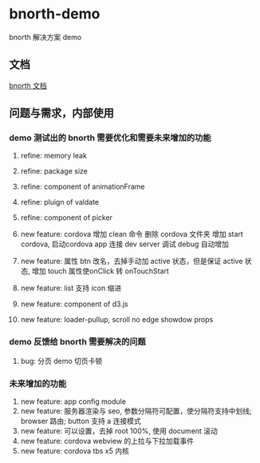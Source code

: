 # bnorth-demo

bnorth 解决方案 demo

## 文档

[bnorth 文档](//able99.github.io/#cbnorth)

## 问题与需求，内部使用

### demo 测试出的 bnorth 需要优化和需要未来增加的功能

1. refine: memory leak
1. refine: package size
1. refine: component of animationFrame
1. refine: pluign of valdate
1. refine: component of picker

1. new feature: 
cordova 增加 clean 命令 删除 cordova 文件夹
增加 start cordova, 启动cordova app 连接 dev server 调试
debug 自动增加 <allow-navigation href="*" />
1. new feature: 属性 btn 改名，去掉手动加 active 状态，但是保证 active 状态, 增加 touch 属性使onClick 转 onTouchStart
1. new feature: list 支持 icon 缩进
1. new feature: component of d3.js 
1. new feature: loader-pullup, scroll no edge showdow props

### demo 反馈给 bnorth 需要解决的问题
1. bug: 分页 demo 切页卡顿

### 未来增加的功能
1. new feature: app config module
1. new feature: 服务器渲染与 seo, 参数分隔符可配置，使分隔符支持中划线; browser 路由; button 支持 a 连接模式
1. new feature: 可以设置，去掉 root 100%, 使用 document 滚动
1. new feature: cordova webview 的上拉与下拉加载事件
1. new feature: cordova tbs x5 内核
